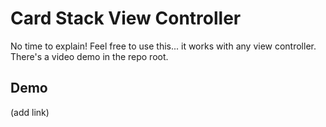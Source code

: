# Card Stack View Controller

No time to explain!  Feel free to use this... it works with any view controller.  There's a video demo in the repo root.

## Demo

(add link)
